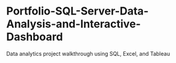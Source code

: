 # Portfolio-SQL-Server-Data-Analysis-and-Interactive-Dashboard
 Data analytics project walkthrough using SQL, Excel, and Tableau
